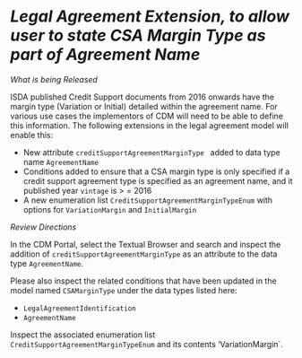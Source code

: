 # *Legal Agreement Extension, to allow user to state CSA Margin Type as part of Agreement Name*

_What is being Released_

ISDA published Credit Support documents from 2016 onwards have the margin type (Variation or Initial) detailed within the agreement name. For various use cases the implementors of CDM will need to be able to define this information. The following extensions in the legal agreement model will enable this: 

* New attribute `creditSupportAgreementMarginType ` added to data type name `AgreementName` 
* Conditions added to ensure that a CSA margin type is only specified if a credit support agreement type is specified as an agreement name, and it published year `vintage` is > = 2016
* A new enumeration list `CreditSupportAgreementMarginTypeEnum` with options for `VariationMargin` and `InitialMargin`

_Review Directions_

In the CDM Portal, select the Textual Browser and search and inspect the addition of `creditSupportAgreementMarginType` as an attribute to the data type `AgreementName`.

Please also inspect the related conditions that have been updated in the model named `CSAMarginType` under the data types listed here:

* `LegalAgreementIdentification`
* `AgreementName`

Inspect the associated enumeration list `CreditSupportAgreementMarginTypeEnum` and its contents ‘VariationMargin`.

